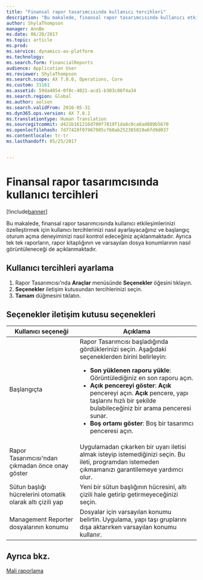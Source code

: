 ```yaml
---
title: "Finansal rapor tasarımcısında kullanıcı tercihleri"
description: "Bu makalede, finansal rapor tasarımcısında kullanıcı etkileşimlerinizi özelleştirmek için kullanıcı tercihlerinizi nasıl ayarlayacağınız ve başlangıç oturum açma deneyiminizi nasıl kontrol edeceğiniz açıklanmaktadır. Ayrıca tek tek raporların, rapor kitaplığının ve varsayılan dosya konumlarının nasıl görüntüleneceği de açıklanmaktadır."
author: ShylaThompson
manager: AnnBe
ms.date: 06/20/2017
ms.topic: article
ms.prod: 
ms.service: dynamics-ax-platform
ms.technology: 
ms.search.form: FinancialReports
audience: Application User
ms.reviewer: ShylaThompson
ms.search.scope: AX 7.0.0, Operations, Core
ms.custom: 31161
ms.assetid: 59da4854-0f8c-4021-acd1-b303c06f4a34
ms.search.region: Global
ms.author: aolson
ms.search.validFrom: 2016-05-31
ms.dyn365.ops.version: AX 7.0.1
ms.translationtype: Human Translation
ms.sourcegitcommit: d421b161216d700f7819f1da8c0ca8ad089b5670
ms.openlocfilehash: 7d77428f07967985cf60ab252305819a6fd9d037
ms.contentlocale: tr-tr
ms.lasthandoff: 05/25/2017


---
```


# <a name="user-preferences-in-financial-report-designer"></a>Finansal rapor tasarımcısında kullanıcı tercihleri

[!include[banner](../includes/banner.md)]


Bu makalede, finansal rapor tasarımcısında kullanıcı etkileşimlerinizi özelleştirmek için kullanıcı tercihlerinizi nasıl ayarlayacağınız ve başlangıç oturum açma deneyiminizi nasıl kontrol edeceğiniz açıklanmaktadır. Ayrıca tek tek raporların, rapor kitaplığının ve varsayılan dosya konumlarının nasıl görüntüleneceği de açıklanmaktadır. 

<a name="set-user-preferences"></a>Kullanıcı tercihleri ayarlama
--------------------

1.  Rapor Tasarımcısı'nda **Araçlar** menüsünde **Seçenekler** öğesini tıklayın.
2.  **Seçenekler** iletişim kutusundan tercihlerinizi seçin.
3.  **Tamam** düğmesini tıklatın.

## <a name="options-dialog-box-options"></a>Seçenekler iletişim kutusu seçenekleri
<table>
<thead>
<tr class="header">
<th>Kullanıcı seçeneği</th>
<th>Açıklama</th>
</tr>
</thead>
<tbody>
<tr class="odd">
<td>Başlangıçta</td>
<td>Rapor Tasarımcısı başladığında gördüklerinizi seçin. Aşağıdaki seçeneklerden birini belirleyin:
<ul>
<li><strong>Son yüklenen raporu yükle</strong>: Görüntülediğiniz en son raporu açın.</li>
<li><strong>Açık pencereyi göster</strong>: <strong>Açık</strong> pencereyi açın. <strong>Açık</strong> pencere, yapı taşlarını hızlı bir şekilde bulabileceğiniz bir arama penceresi sunar.</li>
<li><strong>Boş ortamı göster</strong>: Boş bir tasarımcı penceresi açın.</li>
</ul></td>
</tr>
<tr class="even">
<td>Rapor Tasarımcısı'ndan çıkmadan önce onay göster</td>
<td>Uygulamadan çıkarken bir uyarı iletisi almak isteyip istemediğinizi seçin. Bu ileti, programdan istemeden çıkmamanızı garantilemeye yardımcı olur.</td>
</tr>
<tr class="odd">
<td>Sütun başlığı hücrelerini otomatik olarak altı çizili yap</td>
<td>Yeni bir sütun başlığının hücresini, altı çizili hale getirip getirmeyeceğinizi seçin.</td>
</tr>
<tr class="even">
<td>Management Reporter dosyalarının konumu</td>
<td>Dosyalar için varsayılan konumu belirtin. Uygulama, yapı taşı gruplarını dışa aktarırken varsayılan konumu kullanır.</td>
</tr>
</tbody>
</table>



<a name="see-also"></a>Ayrıca bkz.
--------

[Mali raporlama](financial-reporting-intro.md)




